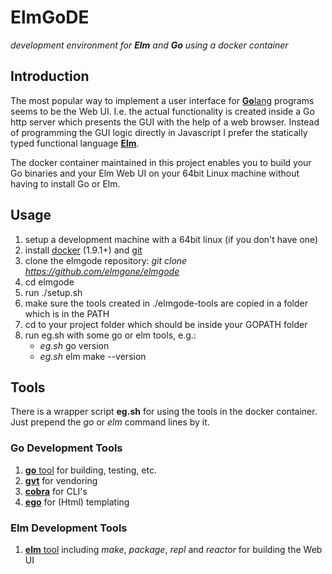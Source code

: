 # ElmGoDE

*development environment for **Elm** and **Go** using a docker container*

## Introduction

The most popular way to implement a user interface for [**Go**lang](http://golang.org) programs seems to be the Web UI. I.e. the actual functionality is created inside a Go http server which presents the GUI with the help of a web browser.
Instead of programming the GUI logic directly in Javascript I prefer the statically typed functional language [**Elm**](http://elm-lang.org).

The docker container maintained in this project enables you to build your Go binaries and your Elm Web UI on your 64bit Linux machine without having to install Go or Elm.

## Usage

1. setup a development machine with a 64bit linux (if you don't have one)
2. install [docker](https://docs.docker.com/engine/installation) (1.9.1+) and [git](https://git-scm.com/download/linux)
3. clone the elmgode repository: *git clone https://github.com/elmgone/elmgode*
4. cd elmgode
5. run ./setup.sh
6. make sure the tools created in ./elmgode-tools are copied in a folder which is in the PATH
7. cd to your project folder which should be inside your GOPATH folder
8. run eg.sh with some go or elm tools, e.g.:
   * *eg.sh* go version
   * *eg.sh* elm make --version

## Tools

There is a wrapper script **eg.sh** for using the tools in the docker container. Just prepend the *go* or *elm* command lines by it.

### Go Development Tools

1. [**go** tool](https://golang.org/doc/articles/go_command.html) for building, testing, etc.
2. [**gvt**](https://github.com/FiloSottile/gvt) for vendoring
3. [**cobra**](https://github.com/spf13/cobra) for CLI's
4. [**ego**](https://github.com/benbjohnson/ego) for (Html) templating

### Elm Development Tools

1. [**elm** tool](http://elm-lang.org/get-started) including *make*, *package*, *repl* and *reactor* for building the Web UI

